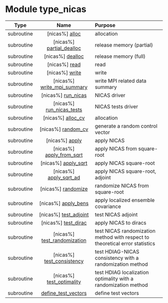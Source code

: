 # Module type_nicas

| Type | Name | Purpose |
| :--: | :--: | :---------- |
| subroutine | [nicas%] [alloc](https://github.com/JCSDA/saber/src/saber/bump/type_nicas.F90#L71) | allocation |
| subroutine | [nicas%] [partial_dealloc](https://github.com/JCSDA/saber/src/saber/bump/type_nicas.F90#L115) | release memory (partial) |
| subroutine | [nicas%] [dealloc](https://github.com/JCSDA/saber/src/saber/bump/type_nicas.F90#L136) | release memory (full) |
| subroutine | [nicas%] [read](https://github.com/JCSDA/saber/src/saber/bump/type_nicas.F90#L161) | read |
| subroutine | [nicas%] [write](https://github.com/JCSDA/saber/src/saber/bump/type_nicas.F90#L239) | write |
| subroutine | [nicas%] [write_mpi_summary](https://github.com/JCSDA/saber/src/saber/bump/type_nicas.F90#L313) | write MPI related data summary |
| subroutine | [nicas%] [run_nicas](https://github.com/JCSDA/saber/src/saber/bump/type_nicas.F90#L396) | NICAS driver |
| subroutine | [nicas%] [run_nicas_tests](https://github.com/JCSDA/saber/src/saber/bump/type_nicas.F90#L470) | NICAS tests driver |
| subroutine | [nicas%] [alloc_cv](https://github.com/JCSDA/saber/src/saber/bump/type_nicas.F90#L570) | allocation |
| subroutine | [nicas%] [random_cv](https://github.com/JCSDA/saber/src/saber/bump/type_nicas.F90#L623) | generate a random control vector |
| subroutine | [nicas%] [apply](https://github.com/JCSDA/saber/src/saber/bump/type_nicas.F90#L682) | apply NICAS |
| subroutine | [nicas%] [apply_from_sqrt](https://github.com/JCSDA/saber/src/saber/bump/type_nicas.F90#L953) | apply NICAS from square-root |
| subroutine | [nicas%] [apply_sqrt](https://github.com/JCSDA/saber/src/saber/bump/type_nicas.F90#L999) | apply NICAS square-root |
| subroutine | [nicas%] [apply_sqrt_ad](https://github.com/JCSDA/saber/src/saber/bump/type_nicas.F90#L1207) | apply NICAS square-root, adjoint |
| subroutine | [nicas%] [randomize](https://github.com/JCSDA/saber/src/saber/bump/type_nicas.F90#L1438) | randomize NICAS from square-root |
| subroutine | [nicas%] [apply_bens](https://github.com/JCSDA/saber/src/saber/bump/type_nicas.F90#L1507) | apply localized ensemble covariance |
| subroutine | [nicas%] [test_adjoint](https://github.com/JCSDA/saber/src/saber/bump/type_nicas.F90#L1566) | test NICAS adjoint |
| subroutine | [nicas%] [test_dirac](https://github.com/JCSDA/saber/src/saber/bump/type_nicas.F90#L1659) | apply NICAS to diracs |
| subroutine | [nicas%] [test_randomization](https://github.com/JCSDA/saber/src/saber/bump/type_nicas.F90#L1723) | test NICAS randomization method with respect to theoretical error statistics |
| subroutine | [nicas%] [test_consistency](https://github.com/JCSDA/saber/src/saber/bump/type_nicas.F90#L1854) | test HDIAG-NICAS consistency with a randomization method |
| subroutine | [nicas%] [test_optimality](https://github.com/JCSDA/saber/src/saber/bump/type_nicas.F90#L1921) | test HDIAG localization optimality with a randomization method |
| subroutine | [define_test_vectors](https://github.com/JCSDA/saber/src/saber/bump/type_nicas.F90#L2110) | define test vectors |
